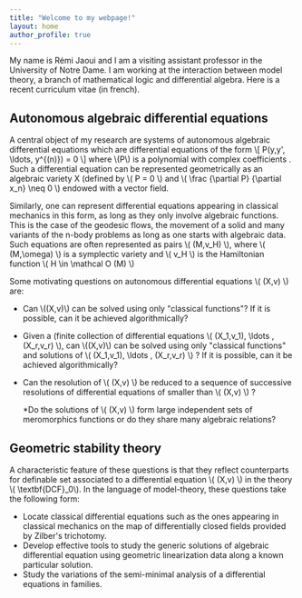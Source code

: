 ```yaml
---
title: "Welcome to my webpage!"
layout: home
author_profile: true
---
```



My name is Rémi Jaoui and I am a visiting assistant professor in the University of Notre Dame. I am working at the interaction between model theory, a branch of mathematical logic and differential algebra. 
Here is a recent curriculum vitae (in french).


## Autonomous algebraic differential equations

A central object of my research are systems of autonomous algebraic differential equations which are differential equations of the form \\[ P(y,y', \ldots, y^{(n)}) = 0 \\]
where \\(P\\) is a polynomial with complex coefficients . Such a differential equation can be represented geometrically as an algebraic variety X (defined by \\( P = 0 \\)  and \\( \frac {\partial P} {\partial x_n} \neq 0 \\) endowed with a vector field.

Similarly, one can represent differential equations appearing in classical mechanics in this form, as long as they only involve algebraic functions. This is the case of the geodesic flows, the movement of a solid and many variants of the n-body problems as long as one starts with algebraic data.  Such equations are often represented as pairs  \\( (M,v_H) \\), where \\( (M,\omega) \\) is a symplectic variety and \\( v_H \\) is the Hamiltonian function \\( H \in \mathcal O (M) \\) 


Some motivating questions on autonomous differential equations  \\( (X,v) \\) are:
  * Can \\((X,v)\\) can be solved using only "classical functions"? If it is possible, can it be achieved algorithmically?  
  * Given a (finite collection of differential equations \\( (X_1,v_1), \ldots , (X_r,v_r) \\), can  \\((X,v)\\) can be solved using only "classical functions" and solutions of \\( (X_1,v_1), \ldots , (X_r,v_r) \\) ? If it is possible, can it be achieved algorithmically?
  
  * Can the resolution of \\( (X,v) \\) be reduced to a sequence of successive resolutions of differential equations of smaller than \\( (X,v) \\) ?
  
    *Do the solutions of \\( (X,v) \\)  form large independent sets of  meromorphics functions or do they share many algebraic relations?  

## Geometric stability theory

A characteristic feature of these questions is that they reflect counterparts for definable set  associated to a differential equation \\( (X,v) \\)   in the theory \\( \textbf{DCF}_0\\). In the language of model-theory, these questions take the following form:

  * Locate classical differential equations such as the ones appearing in classical mechanics on the map of differentially closed fields provided by Zilber's trichotomy. 
  * Develop effective tools to study the generic solutions of algebraic differential equation using geometric linearization data along a known particular solution.
  * Study the variations of the semi-minimal analysis of a differential equations in families.
  
